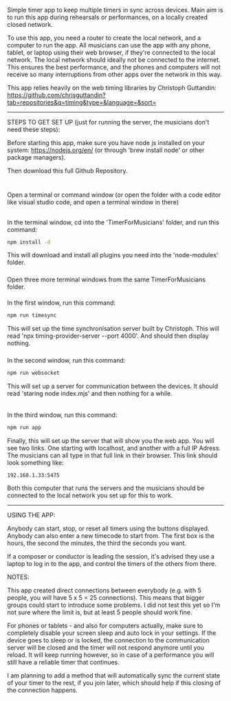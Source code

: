 Simple timer app to keep multiple timers in sync across devices. 
Main aim is to run this app during rehearsals or performances, on a locally created closed network. 

To use this app, you need a router to create the local network, and a computer to run the app. 
All musicians can use the app with any phone, tablet, or laptop using their web browser, if they're connected to the local network. 
The local network should ideally not be connected to the internet. This ensures the best performance, and the phones and computers will not receive so many interruptions from other apps over the network in this way. 

This app relies heavily on the web timing libraries by Christoph Guttandin: https://github.com/chrisguttandin?tab=repositories&q=timing&type=&language=&sort=

------------------------

STEPS TO GET SET UP (just for running the server, the musicians don't need these steps):

Before starting this app, make sure you have node js installed on your system: https://nodejs.org/en/ (or through 'brew install node' or other package managers).

Then download this full Github Repository.
#
Open a terminal or command window (or open the folder with a code editor like visual studio code, and open a terminal window in there) 

##
In the terminal window, cd into the 'TimerForMusicians' folder, and run this command:
```bash
npm install -d
```
This will download and install all plugins you need into the 'node-modules' folder. 

###
Open three more terminal windows from the same TimerForMusicians folder. 

####
In the first window, run this command: 
```bash
npm run timesync
```
This will set up the time synchronisation server built by Christoph.
This will read 'npx timing-provider-server --port 4000'. And should then display nothing. 
#####
In the second window, run this command: 
```bash
npm run websocket
```
This will set up a server for communication between the devices. 
It should read 'staring node index.mjs' and then nothing for a while. 

######
In the third window, run this command: 
```bash
npm run app
```
Finally, this will set up the server that will show you the web app.
You will see two links. One starting with localhost, and another with a full IP Adress.
The musicians can all type in that full link in their browser. This link should look something like: 
```bash
192.168.1.33:5475 
```
Both this computer that runs the servers and the musicians should be connected to the local network you set up for this to work. 

--------------
USING THE APP:

Anybody can start, stop, or reset all timers using the buttons displayed. 
Anybody can also enter a new timecode to start from. The first box is the hours, the second the minutes, the third the seconds you want. 

If a composer or conductor is leading the session, it's advised they use a laptop to log in to the app, and control the timers of the others from there. 

NOTES:

This app created direct connections between everybody (e.g. with 5 people, you will have 5 x 5 = 25 connections).
This means that bigger groups could start to introduce some problems. I did not test this yet so I'm not sure where the limit is, but at least 5 people should work fine. 

For phones or tablets - and also for computers actually, make sure to completely disable your screen sleep and auto lock in your settings. 
If the device goes to sleep or is locked, the connection to the communication server will be closed and the timer will not respond anymore until you reload. It will keep running however, so in case of a performance you will still have a reliable timer that continues. 

I am planning to add a method that will automatically sync the current state of your timer to the rest, if you join later, which should help if this closing of the connection happens.  


